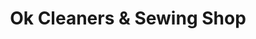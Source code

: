 ---
title: "Ok Cleaners & Sewing Shop"
url: /lakewood/ok-cleaners-and-sewing-shop/
shop: laundry
---